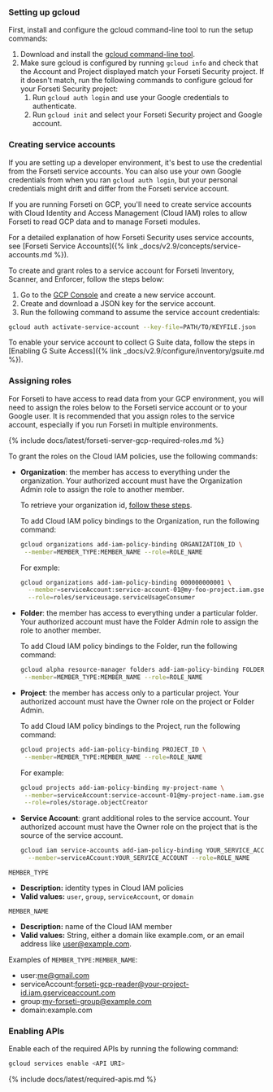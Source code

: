 ### Setting up gcloud

First, install and configure the gcloud command-line tool to run
the setup commands:

  1. Download and install the [gcloud command-line tool](https://cloud.google.com/sdk/gcloud/).
  1. Make sure gcloud is configured by running `gcloud info` and check that the
  Account and Project displayed match your Forseti Security project. If it
  doesn't match, run the following commands to configure gcloud for your
  Forseti Security project:
      1. Run `gcloud auth login` and use your Google credentials to authenticate.
      1. Run `gcloud init` and select your Forseti Security project and Google
      account.

### Creating service accounts

If you are setting up a developer environment, it's best to use the credential
from the Forseti service accounts. You can also use your own Google credentials
from when you ran `gcloud auth login`, but your personal credentials might drift
and differ from the Forseti service account.

If you are running Forseti on GCP, you'll need to create service accounts with
Cloud Identity and Access Management (Cloud IAM) roles to allow Forseti to
read GCP data and to manage Forseti modules.

For a detailed explanation of how Forseti Security uses service accounts, see
[Forseti Service Accounts]({% link _docs/v2.9/concepts/service-accounts.md %}).

To create and grant roles to a service account for Forseti Inventory,
Scanner, and Enforcer, follow the steps below:

  1. Go to the [GCP Console](https://console.cloud.google.com/iam-admin/serviceaccounts)
  and create a new service account.
  1. Create and download a JSON key for the service account.
  1. Run the following command to assume the service account credentials:

  ```bash
  gcloud auth activate-service-account --key-file=PATH/TO/KEYFILE.json
  ```

To enable your service account to collect G Suite data, follow the steps in
[Enabling G Suite Access]({% link _docs/v2.9/configure/inventory/gsuite.md %}).

### Assigning roles

For Forseti to have access to read data from your GCP environment,
you will need to assign the roles below to the Forseti service account or to
your Google user. It is recommended that you assign roles to the service account,
especially if you run Forseti in multiple environments.

{% include docs/latest/forseti-server-gcp-required-roles.md %}

To grant the roles on the Cloud IAM policies, use the following commands:

  * **Organization**: the member has access to everything under the organization.
    Your authorized account must have the Organization Admin role to assign the role to another member.
    
    To retrieve your organization id, [follow these steps](https://cloud.google.com/resource-manager/docs/creating-managing-organization#retrieving_your_organization_id).

    To add Cloud IAM policy bindings to the Organization, run the following command:

    ```bash
    gcloud organizations add-iam-policy-binding ORGANIZATION_ID \
     --member=MEMBER_TYPE:MEMBER_NAME --role=ROLE_NAME
    ```
    
    For exmple:
    
    ```bash
    gcloud organizations add-iam-policy-binding 000000000001 \
      --member=serviceAccount:service-account-01@my-foo-project.iam.gserviceaccount.com \
      --role=roles/serviceusage.serviceUsageConsumer
    ```

  * **Folder**: the member has access to everything under a particular folder.
    Your authorized account must have the Folder Admin role to assign the role to another member.

    To add Cloud IAM policy bindings to the Folder, run the following command:

    ```bash
    gcloud alpha resource-manager folders add-iam-policy-binding FOLDER_ID \
     --member=MEMBER_TYPE:MEMBER_NAME --role=ROLE_NAME
    ```

  * **Project**: the member has access only to a particular project.
    Your authorized account must have the Owner role on the project or Folder Admin.

    To add Cloud IAM policy bindings to the Project, run the following command:

    ```bash
    gcloud projects add-iam-policy-binding PROJECT_ID \
     --member=MEMBER_TYPE:MEMBER_NAME --role=ROLE_NAME
    ```
    
    For example:
    
    ```bash
    gcloud projects add-iam-policy-binding my-project-name \
     --member=serviceAccount:service-account-01@my-project-name.iam.gserviceaccount.com \
     --role=roles/storage.objectCreator
    ```

  * **Service Account**: grant additional roles to the service account.
    Your authorized account must have the Owner role on the project that is
    the source of the service account.

    ```bash
    gcloud iam service-accounts add-iam-policy-binding YOUR_SERVICE_ACCOUNT \
      --member=serviceACcount:YOUR_SERVICE_ACCOUNT --role=ROLE_NAME
    ```

`MEMBER_TYPE`
  * **Description:** identity types in Cloud IAM policies
  * **Valid values:** `user`, `group`, `serviceAccount`, or `domain`

`MEMBER_NAME`
  * **Description:** name of the Cloud IAM member
  * **Valid values:** String, either a domain like example.com, or an email
  address like user@example.com.

Examples of `MEMBER_TYPE:MEMBER_NAME`:

  * user:me@gmail.com
  * serviceAccount:forseti-gcp-reader@your-project-id.iam.gserviceaccount.com
  * group:my-forseti-group@example.com
  * domain:example.com

### Enabling APIs

Enable each of the required APIs by running the following command:

  ```bash
  gcloud services enable <API URI>
  ```

  {% include docs/latest/required-apis.md %}
